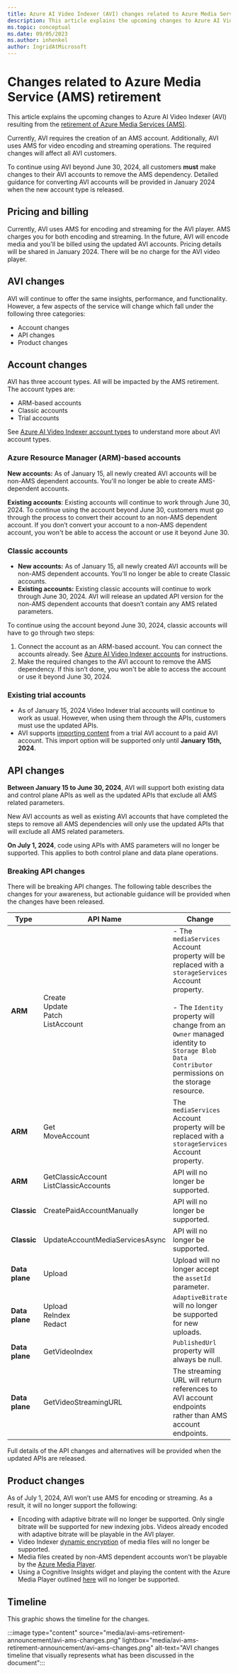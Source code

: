 ```yaml
---
title: Azure AI Video Indexer (AVI) changes related to Azure Media Service (AMS) retirement  
description: This article explains the upcoming changes to Azure AI Video Indexer (AVI) related to the retirement of Azure Media Services (AMS).
ms.topic: conceptual
ms.date: 09/05/2023
ms.author: inhenkel
author: IngridAtMicrosoft
---
```


# Changes related to Azure Media Service (AMS) retirement

This article explains the upcoming changes to Azure AI Video Indexer (AVI) resulting from the [retirement of Azure Media Services (AMS)](/azure/media-services/latest/azure-media-services-retirement).

Currently, AVI requires the creation of an AMS account. Additionally, AVI uses AMS for video encoding and streaming operations. The required changes will affect all AVI customers.

To continue using AVI beyond June 30, 2024, all customers **must** make changes to their AVI accounts to remove the AMS dependency. Detailed guidance for converting AVI accounts will be provided in January 2024 when the new account type is released.

## Pricing and billing

Currently, AVI uses AMS for encoding and streaming for the AVI player. AMS charges you for both encoding and streaming. In the future, AVI will encode media and you'll be billed using the updated AVI accounts. Pricing details will be shared in January 2024. There will be no charge for the AVI video player.

## AVI changes

AVI will continue to offer the same insights, performance, and functionality. However, a few aspects of the service will change which fall under the following three categories:

- Account changes
- API changes
- Product changes

## Account changes

AVI has three account types. All will be impacted by the AMS retirement. The account types are:

- ARM-based accounts
- Classic accounts
- Trial accounts

See [Azure AI Video Indexer account types](/azure/azure-video-indexer/accounts-overview) to understand more about AVI account types.

### Azure Resource Manager (ARM)-based accounts

**New accounts:** As of January 15, all newly created AVI accounts will be non-AMS dependent accounts. You'll no longer be able to create AMS-dependent accounts.

**Existing accounts**: Existing accounts will continue to work through June 30, 2024. To continue using the account beyond June 30, customers must go through the process to convert their account to an non-AMS dependent account. If you don’t convert your account to a non-AMS dependent account, you won't be able to access the account or use it beyond June 30.

### Classic accounts

- **New accounts:** As of January 15, all newly created AVI accounts will be non-AMS dependent accounts. You'll no longer be able to create Classic accounts.
- **Existing accounts:** Existing classic accounts will continue to work through June 30, 2024. AVI will release an updated API version for the non-AMS dependent accounts that doesn’t contain any AMS related parameters.

To continue using the account beyond June 30, 2024, classic accounts will have to go through two steps:

1. Connect the account as an ARM-based account. You can connect the accounts already. See [Azure AI Video Indexer accounts](accounts-overview.md) for instructions.
1. Make the required changes to the AVI account to remove the AMS dependency. If this isn’t done, you won't be able to access the account or use it beyond June 30, 2024.

### Existing trial accounts

- As of January 15, 2024 Video Indexer trial accounts will continue to work as usual. However, when using them through the APIs, customers must use the updated APIs.
- AVI supports [importing content](import-content-from-trial.md) from a trial AVI account to a paid AVI account. This import option will be supported only until **January 15th, 2024**.

## API changes

**Between January 15 to June 30, 2024**, AVI will support both existing data and control plane APIs as well as the updated APIs that exclude all AMS related parameters.

New AVI accounts as well as existing AVI accounts that have completed the steps to remove all AMS dependencies will only use the updated APIs that will exclude all AMS related parameters.

**On July 1, 2024**, code using APIs with AMS parameters will no longer be supported. This applies to both control plane and data plane operations.

### Breaking API changes

There will be breaking API changes. The following table describes the changes for your awareness, but actionable guidance will be provided when the changes have been released.

| **Type** | **API Name** |  **Change** |
|---|---|---|
| **ARM** | Create<br/>Update<br/>Patch<br/>ListAccount | - The `mediaServices` Account property will be replaced with a `storageServices` Account property.<br/><br/> - The `Identity` property will change from an `Owner` managed identity to `Storage Blob Data Contributor` permissions on the storage resource. |
| **ARM** | Get<br/>MoveAccount | The `mediaServices` Account property will be replaced with a `storageServices` Account property. |
| **ARM** | GetClassicAccount<br/>ListClassicAccounts |  API will no longer be supported. |
| **Classic** | CreatePaidAccountManually | API will no longer be supported. |
| **Classic** | UpdateAccountMediaServicesAsync |  API will no longer be supported. |
| **Data plane** | Upload | Upload will no longer accept the `assetId` parameter. |
| **Data plane** | Upload<br/>ReIndex<br/>Redact | `AdaptiveBitrate` will no longer be supported for new uploads. |
| **Data plane** | GetVideoIndex | `PublishedUrl` property will always be null. |
| **Data plane** | GetVideoStreamingURL | The streaming URL will return references to AVI account endpoints rather than AMS account endpoints. |

Full details of the API changes and alternatives will be provided when the updated APIs are released.

## Product changes

As of July 1, 2024, AVI won’t use AMS for encoding or streaming. As a result, it will no longer support the following:

- Encoding with adaptive bitrate will no longer be supported. Only single bitrate will be supported for new indexing jobs. Videos already encoded with adaptive bitrate will be playable in the AVI player.
- Video Indexer [dynamic encryption](/azure/media-services/latest/drm-content-protection-concept) of media files will no longer be supported.
- Media files created by non-AMS dependent accounts won’t be playable by the [Azure Media Player](https://azure.microsoft.com/products/media-services/media-player).
- Using a Cognitive Insights widget and playing the content with the Azure Media Player outlined [here](video-indexer-embed-widgets.md) will no longer be supported.

## Timeline

This graphic shows the timeline for the changes.

:::image type="content" source="media/avi-ams-retirement-announcement/avi-ams-changes.png" lightbox="media/avi-ams-retirement-announcement/avi-ams-changes.png" alt-text="AVI changes timeline that visually represents what has been discussed in the document":::
